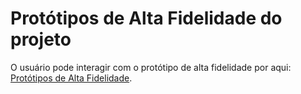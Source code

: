 # Protótipos de Alta Fidelidade do projeto

O usuário pode interagir com o protótipo de alta fidelidade por aqui: [Protótipos de Alta Fidelidade](https://www.figma.com/proto/Lpf8RZ3rZGe6yiKAf67SA2/Desafio-Aiko?node-id=17%3A224&scaling=contain&page-id=0%3A1).
